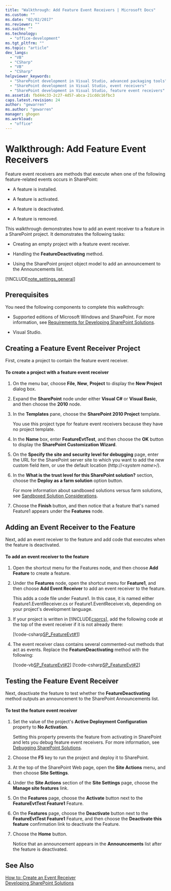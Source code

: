 ```yaml
---
title: "Walkthrough: Add Feature Event Receivers | Microsoft Docs"
ms.custom: ""
ms.date: "02/02/2017"
ms.reviewer: ""
ms.suite: ""
ms.technology: 
  - "office-development"
ms.tgt_pltfrm: ""
ms.topic: "article"
dev_langs: 
  - "VB"
  - "CSharp"
  - "VB"
  - "CSharp"
helpviewer_keywords: 
  - "SharePoint development in Visual Studio, advanced packaging tools"
  - "SharePoint development in Visual Studio, event receivers"
  - "SharePoint development in Visual Studio, feature event receivers"
ms.assetid: fbd44c33-2c27-4d57-abca-21cddc16fbc3
caps.latest.revision: 24
author: "gewarren"
ms.author: "gewarren"
manager: ghogen
ms.workload: 
  - "office"
---
```

# Walkthrough: Add Feature Event Receivers
  Feature event receivers are methods that execute when one of the following feature-related events occurs in SharePoint:  
  
-   A feature is installed.  
  
-   A feature is activated.  
  
-   A feature is deactivated.  
  
-   A feature is removed.  
  
 This walkthrough demonstrates how to add an event receiver to a feature in a SharePoint project. It demonstrates the following tasks:  
  
-   Creating an empty project with a feature event receiver.  
  
-   Handling the **FeatureDeactivating** method.  
  
-   Using the SharePoint project object model to add an announcement to the Announcements list.  
  
 [!INCLUDE[note_settings_general](../sharepoint/includes/note-settings-general-md.md)]  
  
## Prerequisites  
 You need the following components to complete this walkthrough:  
  
-   Supported editions of Microsoft Windows and SharePoint. For more information, see [Requirements for Developing SharePoint Solutions](../sharepoint/requirements-for-developing-sharepoint-solutions.md).  
  
-   Visual Studio.  
  
## Creating a Feature Event Receiver Project  
 First, create a project to contain the feature event receiver.  
  
#### To create a project with a feature event receiver  
  
1.  On the menu bar, choose **File**, **New**, **Project** to display the **New Project** dialog box.  
  
2.  Expand the **SharePoint** node under either **Visual C#** or **Visual Basic**, and then choose the **2010** node.  
  
3.  In the **Templates** pane, choose the **SharePoint 2010 Project** template.  
  
     You use this project type for feature event receivers because they have no project template.  
  
4.  In the **Name** box, enter **FeatureEvtTest**, and then choose the **OK** button to display the **SharePoint Customization Wizard**.  
  
5.  On the **Specify the site and security level for debugging** page, enter the URL for the SharePoint server site to which you want to add the new custom field item, or use the default location (http://\<*system name*>/).  
  
6.  In the **What is the trust level for this SharePoint solution?** section, choose the **Deploy as a farm solution** option button.  
  
     For more information about sandboxed solutions versus farm solutions, see [Sandboxed Solution Considerations](../sharepoint/sandboxed-solution-considerations.md).  
  
7.  Choose the **Finish** button, and then notice that a feature that's named Feature1 appears under the **Features** node.  
  
## Adding an Event Receiver to the Feature  
 Next, add an event receiver to the feature and add code that executes when the feature is deactivated.  
  
#### To add an event receiver to the feature  
  
1.  Open the shortcut menu for the Features node, and then choose **Add Feature** to create a feature.  
  
2.  Under the **Features** node, open the shortcut menu for **Feature1**, and then choose **Add Event Receiver** to add an event receiver to the feature.  
  
     This adds a code file under Feature1. In this case, it is named either Feature1.EventReceiver.cs or Feature1.EventReceiver.vb, depending on your project's development language.  
  
3.  If your project is written in [!INCLUDE[csprcs](../sharepoint/includes/csprcs-md.md)], add the following code at the top of the event receiver if it is not already there:  
  
     [!code-csharp[SP_FeatureEvt#1](../sharepoint/codesnippet/CSharp/featureevttest2/features/feature1/feature1.eventreceiver.cs#1)]  
  
4.  The event receiver class contains several commented-out methods that act as events. Replace the **FeatureDeactivating** method with the following:  
  
     [!code-vb[SP_FeatureEvt#2](../sharepoint/codesnippet/VisualBasic/featureevt2vb/features/feature1/feature1.eventreceiver.vb#2)]
     [!code-csharp[SP_FeatureEvt#2](../sharepoint/codesnippet/CSharp/featureevttest2/features/feature1/feature1.eventreceiver.cs#2)]  
  
## Testing the Feature Event Receiver  
 Next, deactivate the feature to test whether the **FeatureDeactivating** method outputs an announcement to the SharePoint Announcements list.  
  
#### To test the feature event receiver  
  
1.  Set the value of the project's **Active Deployment Configuration** property to **No Activation**.  
  
     Setting this property prevents the feature from activating in SharePoint and lets you debug feature event receivers. For more information, see [Debugging SharePoint Solutions](../sharepoint/debugging-sharepoint-solutions.md).  
  
2.  Choose the **F5** key to run the project and deploy it to SharePoint.  
  
3.  At the top of the SharePoint Web page, open the **Site Actions** menu, and then choose **Site Settings**.  
  
4.  Under the **Site Actions** section of the **Site Settings** page, choose the **Manage site features** link.  
  
5.  On the **Features** page, choose the **Activate** button next to the **FeatureEvtTest Feature1** Feature.  
  
6.  On the **Features** page, choose the **Deactivate** button next to the **FeatureEvtTest Feature1** Feature, and then choose the **Deactivate this feature** confirmation link to deactivate the Feature.  
  
7.  Choose the **Home** button.  
  
     Notice that an announcement appears in the **Announcements** list after the feature is deactivated.  
  
## See Also  
 [How to: Create an Event Receiver](../sharepoint/how-to-create-an-event-receiver.md)   
 [Developing SharePoint Solutions](../sharepoint/developing-sharepoint-solutions.md)  
  
  